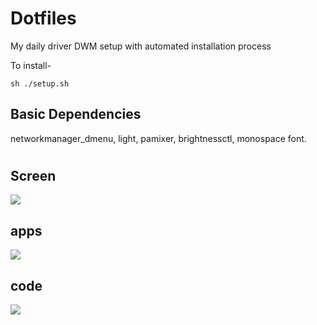 # Dotfiles
My daily driver DWM setup with automated installation process

To install-

``` sh ./setup.sh ```

## Basic Dependencies
networkmanager_dmenu,
light,
pamixer,
brightnessctl,
monospace font.
# 
## Screen
![](https://github.com/FIRSTB0SS/dwm-default/blob/main/screen.png)

## apps
![](https://github.com/FIRSTB0SS/dwm-default/blob/main/apps.png)

## code
![](https://github.com/FIRSTB0SS/dwm-default/blob/main/code.png)
